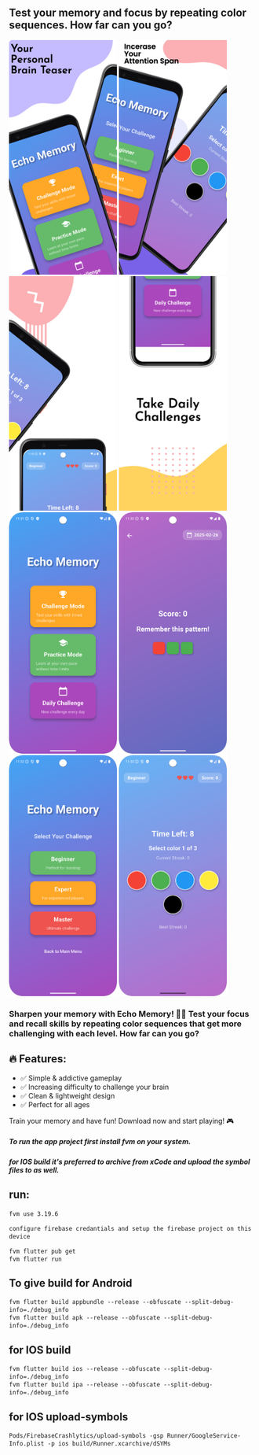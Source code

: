 ## Test your memory and focus by repeating color sequences. How far can you go?

<p float="left">
   <img src="https://github.com/Saif64/echo_memory/blob/master/ss/image1.png" width="220" />
  <img src="https://github.com/Saif64/echo_memory/blob/master/ss/image2.png" width="220" />
  <img src="https://github.com/Saif64/echo_memory/blob/master/ss/image3.png" width="220" />
  <img src="https://github.com/Saif64/echo_memory/blob/master/ss/image4.png" width="220" />
  <br>
  
  <img src="https://github.com/Saif64/echo_memory/blob/master/ss/home.png" width="220" />
  <img src="https://github.com/Saif64/echo_memory/blob/master/ss/daily.png" width="220" />
  <img src="https://github.com/Saif64/echo_memory/blob/master/ss/diff.png" width="220" />
  <img src="https://github.com/Saif64/echo_memory/blob/master/ss/game.png" width="220" />
 
</p>



### Sharpen your memory with Echo Memory! 🧠✨ Test your focus and recall skills by repeating color sequences that get more challenging with each level. How far can you go?

## 🔥 Features:
- ✅ Simple & addictive gameplay
- ✅ Increasing difficulty to challenge your brain
- ✅ Clean & lightweight design
- ✅ Perfect for all ages

Train your memory and have fun! Download now and start playing! 🎮

##### To run the app project first install ***fvm*** on your system.

***for IOS build it's preferred to archive from xCode and upload the symbol files to as well.***

## run:

```
fvm use 3.19.6
```

```
configure firebase credantials and setup the firebase project on this device
```

```
fvm flutter pub get
fvm flutter run
```

## To give build for Android

```
fvm flutter build appbundle --release --obfuscate --split-debug-info=./debug_info
fvm flutter build apk --release --obfuscate --split-debug-info=./debug_info
```

## for IOS build

```
fvm flutter build ios --release --obfuscate --split-debug-info=./debug_info
fvm flutter build ipa --release --obfuscate --split-debug-info=./debug_info
```

## for IOS upload-symbols

```
Pods/FirebaseCrashlytics/upload-symbols -gsp Runner/GoogleService-Info.plist -p ios build/Runner.xcarchive/dSYMs
```
 
